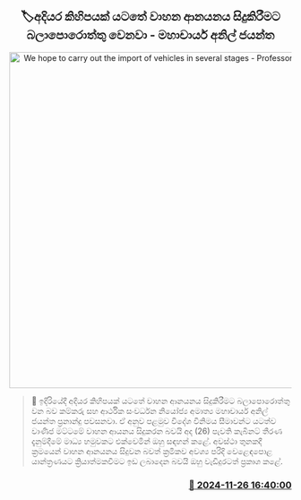 <p align='center'><b><h2 align='center' title='We hope to carry out the import of vehicles in several stages - Professor Anil Jayanta'>🏷අදියර කිහිපයක් යටතේ වාහන ආනයනය සිදුකිරීම​ට බලාපොරොත්තු වෙනවා - මහාචාර්ය අනිල් ජයන්ත</h2></b></p>
<p align='center'><img src='https://helakuru.sgp1.cdn.digitaloceanspaces.com/esana/images/lib/vehichle[1].jpg' width='600' alt='We hope to carry out the import of vehicles in several stages - Professor Anil Jayanta'></p>

>📝 ඉදිරියේදී අදියර කිහිපයක් යටතේ වාහන ආනයනය සිදුකිරීම​ට බලාපොරොත්තු වන බව කම්කරු සහ ආර්ථික සංවර්ධන නියෝජ්‍ය අමාත්‍ය මහාචාර්ය අනිල් ජයන්ත ප්‍රනාන්දු පවසනවා.
ඒ අනුව පළමුව විදේශ විනිමය සීමාවන්ට යටත්ව වාණිජ මට්ටමේ වාහන ආයනය සිදුකරන බවයි අද (26) පැවති කැබිනට් තීරණ දැනුම්දීමේ මාධ්‍ය හමුවකට එක්වෙමින් ඔහු සඳහන් කළේ.
අවස්ථා තුනකදී ක්‍රමයෙන් වාහන ආනයනය සිදුවන බවත් ක්‍රමිකව අවශ්‍ය පරිදි වෙළෙඳපොළ යාන්ත්‍රණයට ක්‍රියාත්මකවීමට ඉඩ ලබාදෙන බවයි ඔහු වැඩිදුරටත් ප්‍රකාශ කළේ. 


<h3 align='right'><a href='https://www.helakuru.lk/esana/p/105464/'>📅 2024-11-26 16:40:00</a></h3>
